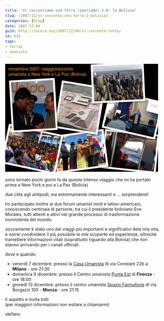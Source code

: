 ```yaml
---
title: "Vi raccontiamo una Terra (speriamo) 2.0: la Bolivia"
slug: /2007/12/vi-racconto-una-terra-2-bolivia/
categories: [blog]
date: 2007-12-04
guid: http://cecere.xyz/2007/12/04/vi-racconto-tutto/
id: 615
tags:
- terra2
- umanista
---
```


![](../../../assets/img/post/2007/20071204_invito_fotoracconto-featured.jpg)

sono tornato pochi giorni fa da questo intenso viaggio che mi ha portato prima a New York e poi a La Paz (Bolivia)

due città agli antipodi, ma estremamente interessanti e … sorprendenti!

ho partecipato inoltre ai due forum umanist nord e latino-americani, conoscendo centinaia di persone, tra cui il presidente boliviano Evo Morales, tutti attenti e attivi nel grande processo di trasformazione nonviolenta del mondo.

sicuramente è stato uno dei viaggi più importanti e significativi dela mia vita, e vorrei condividere il più possibile le mie scoperte ed esperienze, oltreché tramettere informazioni vitali (soprattutto riguardo alla Bolivia) che non stanno arrivando per i canali ufficiali.

dove e quando:

- venerdì 7 dicembre: presso la <a href="https://www.casaumanista.it">Casa Umanista</a> di via Constant 22b a **Milano** - ore 21:30
- domenica 9 dicembre: presso il Centro umanista <a href="https://associazioni.comune.firenze.it/puntaest/chisiamo/chisiamo.html" >Punta Est</a> di **Firenze** - ore 18:00
- giovedì 13 dicembre: presso il centro umanista [Spazio Fannullone](https://www.ilfannullone.it/spazio/) di via Borgazzi 105 - **Monza** - ore 21:15

ti aspetto e invita tutti  
(per maggiori informazioni non esitare a chiamarmi)

stefano